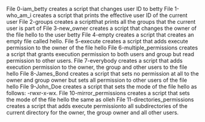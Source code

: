 File 0-iam_betty creates a script that changes user ID to betty
File 1-who_am_i creates a script that prints the effective user ID of the current user
File 2-groups creates a scriptthat prints all the groups that the current user is part of
File 3-new_owner creates a script that changes the owner of the file hello to the user betty
File 4-empty creates a script that creates an empty file called hello.
File 5-execute creates a script that adds execute permission to the owner of the file hello
File 6-multiple_permissions creates a script that grants execution permission to both users and group but read permission to other users.
File 7-everybody creates a script that adds execution permission to the owner, the group and other users to the file hello
File 8-James_Bond creates a script that sets no permission at all to the owner and group owner but sets all permission to other users of the file hello
File 9-John_Doe creates a script that sets the mode of the file hello as follows: -rwxr-x-wx.
File 10-mirror_permissions creates a script that sets the mode of the file hello the same as olleh
File 11-directories_permissions creates a script that adds execute permissionto all subdirectories of the current directory for the owner, the group owner and all other users.
